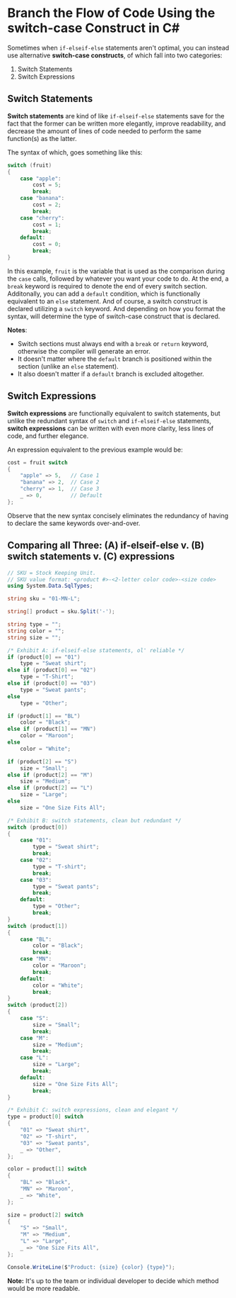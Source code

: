 # Branch the Flow of Code Using the switch-case Construct in C#

Sometimes when `if-elseif-else` statements aren't optimal, you can instead use alternative **switch-case constructs**, of which fall into two categories:
1. Switch Statements
2. Switch Expressions

## Switch Statements

**Switch statements** are kind of like `if-elseif-else` statements save for the fact that the former can be written more elegantly, improve readability, and decrease the amount of lines of code needed to perform the same function(s) as the latter.

The syntax of which, goes something like this:
```cs
switch (fruit)
{
    case "apple":
        cost = 5;
        break;
    case "banana":
        cost = 2;
        break;
    case "cherry":
        cost = 1;
        break;
    default:
        cost = 0;
        break;
}
```

In this example, `fruit` is the variable that is used as the comparison during the `case` calls, followed by whatever you want your code to do. At the end, a `break` keyword is required to denote the end of every switch section. Additonally, you can add a `default` condition, which is functionally equivalent to an `else` statement. And of course, a switch construct is declared utilizing a `switch` keyword. And depending on how you format the syntax, will determine the type of switch-case construct that is declared.

**Notes**:
- Switch sections must always end with a `break` or `return` keyword, otherwise the compiler will generate an error.
- It doesn't matter where the `default` branch is positioned within the section (unlike an `else` statement).
- It also doesn't matter if a `default` branch is excluded altogether.

## Switch Expressions

**Switch expressions** are functionally equivalent to switch statements, but unlike the redundant syntax of `switch` and `if-elseif-else` statements, **switch expressions** can be written with even more clarity, less lines of code, and further elegance.

An expression equivalent to the previous example would be:
```cs
cost = fruit switch
{
    "apple" => 5,   // Case 1
    "banana" => 2,  // Case 2
    "cherry" => 1,  // Case 3
    _ => 0,         // Default
};
```

Observe that the new syntax concisely eliminates the redundancy of having to declare the same keywords over-and-over.

## Comparing all Three: (A) if-elseif-else v. (B) switch statements v. (C) expressions

```cs
// SKU = Stock Keeping Unit.
// SKU value format: <product #>-<2-letter color code>-<size code>
using System.Data.SqlTypes;

string sku = "01-MN-L";

string[] product = sku.Split('-');

string type = "";
string color = "";
string size = "";

/* Exhibit A: if-elseif-else statements, ol' reliable */
if (product[0] == "01")
    type = "Sweat shirt";
else if (product[0] == "02")
    type = "T-Shirt";
else if (product[0] == "03")
    type = "Sweat pants";
else
    type = "Other";

if (product[1] == "BL")
    color = "Black";
else if (product[1] == "MN")
    color = "Maroon";
else
    color = "White";

if (product[2] == "S")
    size = "Small";
else if (product[2] == "M")
    size = "Medium";
else if (product[2] == "L")
    size = "Large";
else
    size = "One Size Fits All";

/* Exhibit B: switch statements, clean but redundant */
switch (product[0])
{
    case "01":
        type = "Sweat shirt";
        break;
    case "02":
        type = "T-shirt";
        break;
    case "03":
        type = "Sweat pants";
        break;
    default:
        type = "Other";
        break;
}
switch (product[1])
{
    case "BL":
        color = "Black";
        break;
    case "MN":
        color = "Maroon";
        break;
    default:
        color = "White";
        break;
}
switch (product[2])
{
    case "S":
        size = "Small";
        break;
    case "M":
        size = "Medium";
        break;
    case "L":
        size = "Large";
        break;
    default:
        size = "One Size Fits All";
        break;
}

/* Exhibit C: switch expressions, clean and elegant */
type = product[0] switch
{
    "01" => "Sweat shirt",
    "02" => "T-shirt",
    "03" => "Sweat pants",
    _ => "Other",
};

color = product[1] switch
{
    "BL" => "Black",
    "MN" => "Maroon",
    _ => "White",
};

size = product[2] switch
{
    "S" => "Small",
    "M" => "Medium",
    "L" => "Large",
    _ => "One Size Fits All",
};

Console.WriteLine($"Product: {size} {color} {type}");
```

**Note:** It's up to the team or individual developer to decide which method would be more readable.